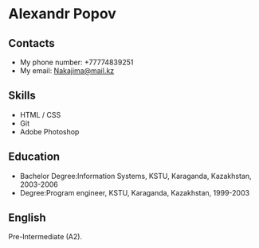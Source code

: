# Alexandr Popov


## Contacts
* My phone number: +77774839251
* My email: Nakajima@mail.kz

## Skills
* HTML / CSS
* Git
* Adobe Photoshop

## Education
* Bachelor Degree:Information Systems, KSTU, Karaganda, Kazakhstan, 2003-2006  
* Degree:Program engineer, KSTU, Karaganda, Kazakhstan, 1999-2003

## English
Pre-Intermediate (A2).

